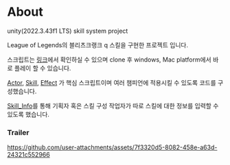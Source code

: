 # About

unity(2022.3.43f1 LTS) skill system project

League of Legends의 블리츠크랭크 q 스킬을 구현한 프로젝트 입니다.

스크립트는 [링크](https://github.com/ChoiDaeYoung-94/SkillSystem/tree/main/Assets/Scripts)에서 확인하실 수 있으며 clone 후 windows, Mac platform에서 바로 플레이 할 수 있습니다.

[Actor](https://github.com/ChoiDaeYoung-94/SkillSystem/blob/main/Assets/Scripts/Actor.cs), [Skill](https://github.com/ChoiDaeYoung-94/SkillSystem/blob/main/Assets/Scripts/Skill.cs), [Effect](https://github.com/ChoiDaeYoung-94/SkillSystem/blob/main/Assets/Scripts/Effect.cs) 가 핵심 스크립트이며 여러 챔피언에 적용시킬 수 있도록 코드를 구성했습니다.

[Skill_Info](https://github.com/ChoiDaeYoung-94/SkillSystem/blob/main/Assets/Skill_Info.csv)를 통해 기획자 혹은 스킬 구성 작업자가 따로 스킬에 대한 정보를 입력할 수 있도록 했습니다.


### Trailer

https://github.com/user-attachments/assets/7f3320d5-8082-458e-a63d-24321c552966
